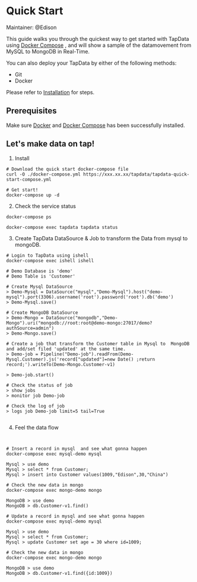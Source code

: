 # Quick Start

Maintainer: @Edison

This guide walks you through the quickest way to get started with TapData using [Docker Compose](https://github.com/docker/compose) , and will show a sample of the datamovement from MySQL to MongoDB in Real-Time.

You can also deploy your TapData by either of the following methods:

- Git
- Docker

Please refer to [Installation](../Deployment/install-and-start.md) for steps. 

## Prerequisites

Make sure [Docker](https://www.docker.com/) and [Docker Compose](https://github.com/docker/compose) has been successfully installed. 



## Let's make data on tap!

1. Install  

```
# Download the quick start docker-compose file
curl -O ./docker-compose.yml https://xxx.xx.xx/tapdata/tapdata-quick-start-compose.yml

# Get start!
docker-compose up -d
```



2. Check the service status

```
docker-compose ps

docker-compose exec tapdata tapdata status
```



3. Create TapData DataSource & Job to transform the Data from mysql to mongoDB.

```
# Login to TapData using ishell
docker-compose exec ishell ishell 

# Demo Database is 'demo'
# Demo Table is 'Customer'

# Create Mysql DataSource
> Demo-Mysql = DataSource("mysql","Demo-Mysql").host("demo-mysql").port(3306).username('root').password('root').db('demo')
> Demo-Mysql.save()

# Create MongoDB DataSource
> Demo-Mongo = DataSource("mongodb","Demo-Mongo").uri("mongodb://root:root@demo-mongo:27017/demo?authSource=admin")
> Demo-Mongo.save()

# Create a job that transform the Customer table in Mysql to  MongoDB  and add/set filed 'updated' at the same time.
> Demo-job = Pipeline("Demo-job").readFrom(Demo-Mysql.Customer).js('record["updated"]=new Date() ;return record;').writeTo(Demo-Mongo.Customer-v1)

> Demo-job.start()

# Check the status of job
> show jobs
> monitor job Demo-job

# Check the log of job
> logs job Demo-job limit=5 tail=True 


```



4. Feel the data flow

```


# Insert a record in mysql  and see what gonna happen
docker-compose exec mysql-demo mysql 

Mysql > use demo
Mysql > select * from Customer;
Mysql > insert into Customer values(1009,"Edison",30,"China")

# Check the new data in mongo
docker-compose exec mongo-demo mongo

MongoDB > use demo
MongoDB > db.Customer-v1.find()

# Update a record in mysql and see what gonna happen
docker-compose exec mysql-demo mysql

Mysql > use demo
Mysql > select * from Customer;
Mysql > update Customer set age = 30 where id=1009;

# Check the new data in mongo
docker-compose exec mongo-demo mongo

MongoDB > use demo
MongoDB > db.Customer-v1.find({id:1009})

```








